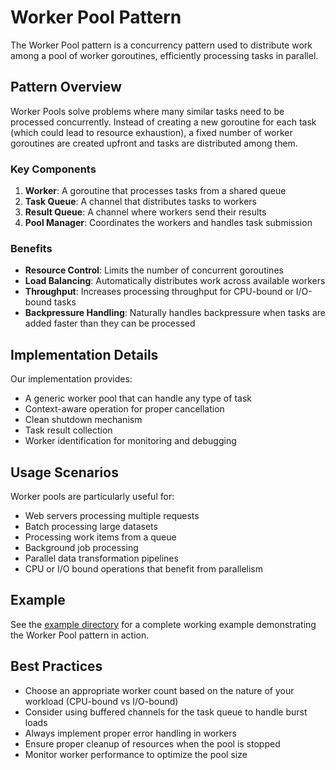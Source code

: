 # Worker Pool Pattern

The Worker Pool pattern is a concurrency pattern used to distribute work among a pool of worker goroutines, efficiently processing tasks in parallel.

## Pattern Overview

Worker Pools solve problems where many similar tasks need to be processed concurrently. Instead of creating a new goroutine for each task (which could lead to resource exhaustion), a fixed number of worker goroutines are created upfront and tasks are distributed among them.

### Key Components

1. **Worker**: A goroutine that processes tasks from a shared queue
2. **Task Queue**: A channel that distributes tasks to workers
3. **Result Queue**: A channel where workers send their results
4. **Pool Manager**: Coordinates the workers and handles task submission

### Benefits

- **Resource Control**: Limits the number of concurrent goroutines
- **Load Balancing**: Automatically distributes work across available workers
- **Throughput**: Increases processing throughput for CPU-bound or I/O-bound tasks
- **Backpressure Handling**: Naturally handles backpressure when tasks are added faster than they can be processed

## Implementation Details

Our implementation provides:

- A generic worker pool that can handle any type of task
- Context-aware operation for proper cancellation
- Clean shutdown mechanism
- Task result collection
- Worker identification for monitoring and debugging

## Usage Scenarios

Worker pools are particularly useful for:

- Web servers processing multiple requests
- Batch processing large datasets
- Processing work items from a queue
- Background job processing
- Parallel data transformation pipelines
- CPU or I/O bound operations that benefit from parallelism

## Example

See the [example directory](./example) for a complete working example demonstrating the Worker Pool pattern in action.

## Best Practices

- Choose an appropriate worker count based on the nature of your workload (CPU-bound vs I/O-bound)
- Consider using buffered channels for the task queue to handle burst loads
- Always implement proper error handling in workers
- Ensure proper cleanup of resources when the pool is stopped
- Monitor worker performance to optimize the pool size
